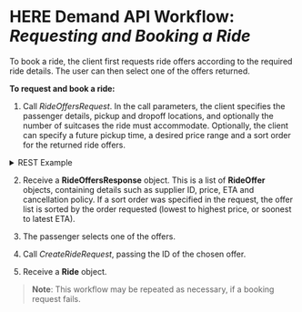 # HERE Demand API Workflow: *Requesting and Booking a Ride* #

To book a ride, the client first requests ride offers according to the required ride details. The user can then select one of the offers returned.

**To request and book a ride:**

1.  Call *RideOffersRequest*. In the call parameters, the client specifies the passenger details, pickup and dropoff locations, and optionally the number of suitcases the ride must accommodate. Optionally, the client can specify a future pickup time, a desired price range and a sort order for the returned ride offers.

<details>
<summary>REST Example</summary>

**Request:**

    curl "http://mobility-marketplace-test.here.com/demand.v1.s2s/offers?user_id=1&route.pickup.point.lat=32.1981&route.pickup.point.lng=34.8824&route.pickup.address=zarhin%2013&route.destination.point.lat=32.1981&route.destination.point.lng=34.8824&route.destination.address=zarhin%2013&constraints.passengers_no=1&constraints.suitcases_no=1&constraints.wheelchair=false&constraints.childs_seats=0&price_range.from_amount=10&price_range.to_amount=20&price_range.currency_code=USD&sort_type=1" -H "Authorization: Bearer eyJhbGciOiJub25lIiwidHlwIjoiSldUIn0.eyJzdWIiOiIxIiwiaXNzIjoicmVzdC1hc3N1cmVkIiwiZXhwIjoxNjQ0ODM4MTM2fQ."


**Response:**

    {
        "offers": [
            {
                "offer_id": "5a8c48479b1d4c0001bf20cd",
                "supplier": {
                    "english_name": "tentacruel",
                    "local_name": "tentacruel",
                    "phone_number": "+9720516219186",
                  },
                "estimated_pickup_time": "2018-02-20T16:13:31Z",
                "estimated_price_range": {
                    "range": {
                        "from_amount": "11",
                        "to_amount": "97",
                        "currency_code": "EUR"
                    }
                },
                "offer_expiration_time": "2018-02-20T16:14:43Z",
                "cancellation_policy": "NOT_ALLOWED"
            },
            {
                "offer_id": "5a8c48479b1d4c0001bf20ca",
                "supplier": {
                    "english_name": "shellder",
                    "local_name": "shellder",
                    "phone_number": "+9720538136208",
                 },
                "estimated_pickup_time": "2018-02-20T16:13:36Z",
                "estimated_price_range": {
                    "range": {
                        "from_amount": "45",
                        "to_amount": "88",
                        "currency_code": "NIS"
                    }
                },
                "offer_expiration_time": "2018-02-20T16:14:43Z",
                "cancellation_policy": "ALLOWED"
            }
        ]
    }

</details>


2.  Receive a **RideOffersResponse** object. This is a list of **RideOffer** objects, containing details such as supplier ID, price, ETA and cancellation policy. If a sort order was specified in the request, the offer list is sorted by the order requested (lowest to highest price, or soonest to latest ETA).

3.  The passenger selects one of the offers.

4.  Call *CreateRideRequest*, passing the ID of the chosen offer. 
5.  Receive a **Ride** object.

>**Note**: This workflow may be repeated as necessary, if a booking request fails.

